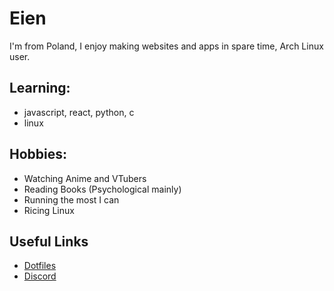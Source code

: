 # Eien 
I'm from Poland, I enjoy making websites and apps in spare time, Arch Linux user.

## Learning:
- javascript, react, python, c
- linux

## Hobbies:
- Watching Anime and VTubers
- Reading Books (Psychological mainly)
- Running the most I can
- Ricing Linux

## Useful Links
- [Dotfiles](https://github.com/Eien2/dotfiles) 
- [Discord](https://discord.com/users/776476699780448327) 
